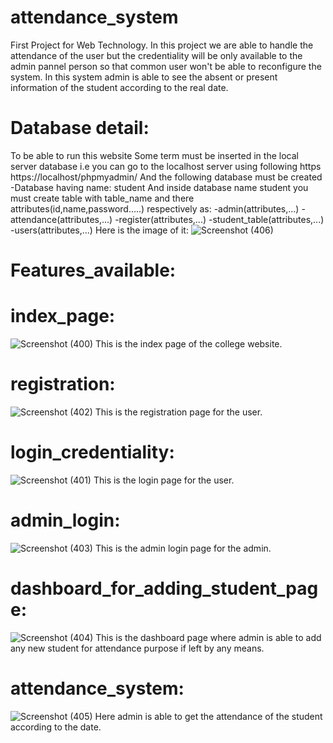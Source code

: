 # attendance_system

First Project for Web Technology.
In this project we are able to handle the attendance of 
the user but the credentiality will be only available to the admin pannel person 
so that common user won't be able to reconfigure the system.
In this system admin is able to see the absent or present information
of the student according to the real date.
# Database detail:
To be able to run this website
Some term must be inserted in the local server database
i.e
you can go to the localhost server using following https
https://localhost/phpmyadmin/
And the following database must be created
-Database having name: student
And inside database name student you must create table with table_name and there attributes(id,name,password.....) respectively as:
-admin(attributes,...)
-attendance(attributes,...)
-register(attributes,...)
-student_table(attributes,...)
-users(attributes,...)
Here is the image of it:
![Screenshot (406)](https://user-images.githubusercontent.com/64521801/148041810-9d61a5f4-8521-47a4-a7c0-b1521f35c0e0.png)

# Features_available:
# index_page:
![Screenshot (400)](https://user-images.githubusercontent.com/64521801/148039485-a051e575-793b-4d41-b887-228efde8180f.png)
This is the index page of the college website.
# registration:
![Screenshot (402)](https://user-images.githubusercontent.com/64521801/148039752-65a06371-4178-4781-8a7b-614e0a56cd61.png)
This is the registration page for the user.
# login_credentiality:
![Screenshot (401)](https://user-images.githubusercontent.com/64521801/148039666-4970330d-2ad9-4f7f-97fb-05649c3a542c.png)
This is the login page for the user.

# admin_login:
![Screenshot (403)](https://user-images.githubusercontent.com/64521801/148039848-e92e7432-f119-44a8-9659-575e9ffda11e.png)
This is the admin login page for the admin.

# dashboard_for_adding_student_page:
![Screenshot (404)](https://user-images.githubusercontent.com/64521801/148039980-2702d419-bbef-4971-b085-8c1ad7c6f901.png)
This is the dashboard page where admin is able to add any new student for attendance purpose if left by any means.

# attendance_system:
![Screenshot (405)](https://user-images.githubusercontent.com/64521801/148040128-e9a2b39a-8013-4d34-a7f8-563ea4d7ab7d.png)
Here admin is able to get the attendance of the student according to the date. 
